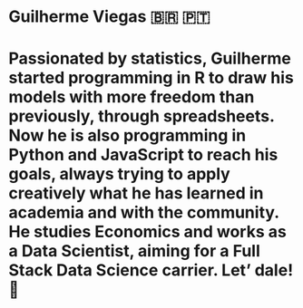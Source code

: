 # Guilherme Viegas <span>&#x1f1e7;&#x1f1f7;</span> <span>&#x1F1F5;&#x1F1F9;</span>

# Passionated by statistics, Guilherme started programming in R to draw his models with more freedom than previously, through spreadsheets. Now he is also programming in Python and JavaScript to reach his goals, always trying to apply creatively what he has learned in academia and with the community. He studies Economics and works as a Data Scientist, aiming for a Full Stack Data Science carrier. Let’ dale!  :rocket:

<!--
**Gui-go/Gui-go** is a ✨ _special_ ✨ repository because its `README.md` (this file) appears on your GitHub profile.

